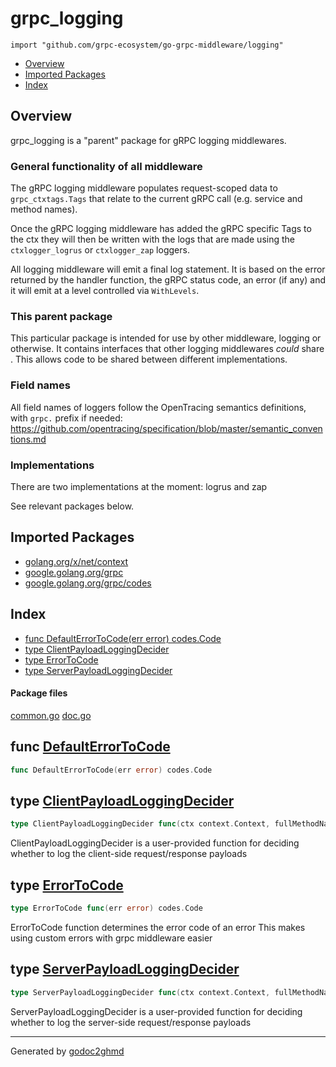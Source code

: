 # grpc_logging
`import "github.com/grpc-ecosystem/go-grpc-middleware/logging"`

* [Overview](#pkg-overview)
* [Imported Packages](#pkg-imports)
* [Index](#pkg-index)

## <a name="pkg-overview">Overview</a>
grpc_logging is a "parent" package for gRPC logging middlewares.

### General functionality of all middleware
The gRPC logging middleware populates request-scoped data to `grpc_ctxtags.Tags` that relate to the current gRPC call
(e.g. service and method names).

Once the gRPC logging middleware has added the gRPC specific Tags to the ctx they will then be written with the logs
that are made using the `ctxlogger_logrus` or `ctxlogger_zap` loggers.

All logging middleware will emit a final log statement. It is based on the error returned by the handler function,
the gRPC status code, an error (if any) and it will emit at a level controlled via `WithLevels`.

### This parent package
This particular package is intended for use by other middleware, logging or otherwise. It contains interfaces that other
logging middlewares *could* share . This allows code to be shared between different implementations.

### Field names
All field names of loggers follow the OpenTracing semantics definitions, with `grpc.` prefix if needed:
<a href="https://github.com/opentracing/specification/blob/master/semantic_conventions.md">https://github.com/opentracing/specification/blob/master/semantic_conventions.md</a>

### Implementations
There are two implementations at the moment: logrus and zap

See relevant packages below.

## <a name="pkg-imports">Imported Packages</a>

- [golang.org/x/net/context](https://godoc.org/golang.org/x/net/context)
- [google.golang.org/grpc](https://godoc.org/google.golang.org/grpc)
- [google.golang.org/grpc/codes](https://godoc.org/google.golang.org/grpc/codes)

## <a name="pkg-index">Index</a>
* [func DefaultErrorToCode(err error) codes.Code](#DefaultErrorToCode)
* [type ClientPayloadLoggingDecider](#ClientPayloadLoggingDecider)
* [type ErrorToCode](#ErrorToCode)
* [type ServerPayloadLoggingDecider](#ServerPayloadLoggingDecider)

#### <a name="pkg-files">Package files</a>
[common.go](./common.go) [doc.go](./doc.go) 

## <a name="DefaultErrorToCode">func</a> [DefaultErrorToCode](./common.go#L16)
``` go
func DefaultErrorToCode(err error) codes.Code
```

## <a name="ClientPayloadLoggingDecider">type</a> [ClientPayloadLoggingDecider](./common.go#L26)
``` go
type ClientPayloadLoggingDecider func(ctx context.Context, fullMethodName string) bool
```
ClientPayloadLoggingDecider is a user-provided function for deciding whether to log the client-side
request/response payloads

## <a name="ErrorToCode">type</a> [ErrorToCode](./common.go#L14)
``` go
type ErrorToCode func(err error) codes.Code
```
ErrorToCode function determines the error code of an error
This makes using custom errors with grpc middleware easier

## <a name="ServerPayloadLoggingDecider">type</a> [ServerPayloadLoggingDecider](./common.go#L22)
``` go
type ServerPayloadLoggingDecider func(ctx context.Context, fullMethodName string, servingObject interface{}) bool
```
ServerPayloadLoggingDecider is a user-provided function for deciding whether to log the server-side
request/response payloads

- - -
Generated by [godoc2ghmd](https://github.com/GandalfUK/godoc2ghmd)